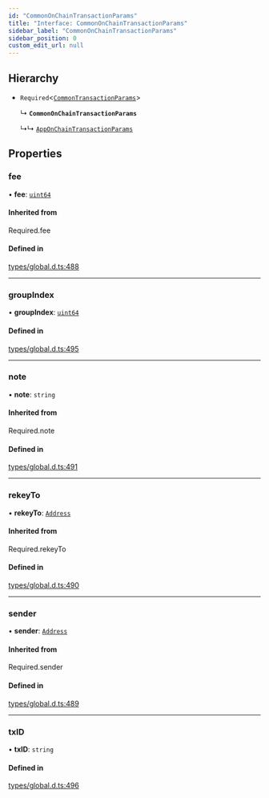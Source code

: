 ```yaml
---
id: "CommonOnChainTransactionParams"
title: "Interface: CommonOnChainTransactionParams"
sidebar_label: "CommonOnChainTransactionParams"
sidebar_position: 0
custom_edit_url: null
---
```


## Hierarchy

- `Required`<[`CommonTransactionParams`](CommonTransactionParams.md)\>

  ↳ **`CommonOnChainTransactionParams`**

  ↳↳ [`AppOnChainTransactionParams`](AppOnChainTransactionParams.md)

## Properties

### fee

• **fee**: [`uint64`](../modules.md#uint64)

#### Inherited from

Required.fee

#### Defined in

[types/global.d.ts:488](https://github.com/algorand-devrel/tealscript/blob/1f4f83a/types/global.d.ts#L488)

___

### groupIndex

• **groupIndex**: [`uint64`](../modules.md#uint64)

#### Defined in

[types/global.d.ts:495](https://github.com/algorand-devrel/tealscript/blob/1f4f83a/types/global.d.ts#L495)

___

### note

• **note**: `string`

#### Inherited from

Required.note

#### Defined in

[types/global.d.ts:491](https://github.com/algorand-devrel/tealscript/blob/1f4f83a/types/global.d.ts#L491)

___

### rekeyTo

• **rekeyTo**: [`Address`](../classes/Address.md)

#### Inherited from

Required.rekeyTo

#### Defined in

[types/global.d.ts:490](https://github.com/algorand-devrel/tealscript/blob/1f4f83a/types/global.d.ts#L490)

___

### sender

• **sender**: [`Address`](../classes/Address.md)

#### Inherited from

Required.sender

#### Defined in

[types/global.d.ts:489](https://github.com/algorand-devrel/tealscript/blob/1f4f83a/types/global.d.ts#L489)

___

### txID

• **txID**: `string`

#### Defined in

[types/global.d.ts:496](https://github.com/algorand-devrel/tealscript/blob/1f4f83a/types/global.d.ts#L496)
